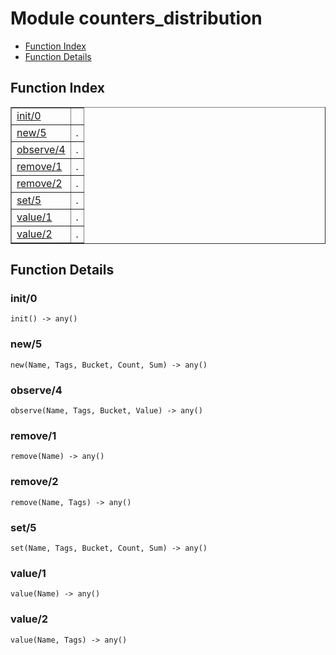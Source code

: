 

# Module counters_distribution #
* [Function Index](#index)
* [Function Details](#functions)

<a name="index"></a>

## Function Index ##


<table width="100%" border="1" cellspacing="0" cellpadding="2" summary="function index"><tr><td valign="top"><a href="#init-0">init/0</a></td><td></td></tr><tr><td valign="top"><a href="#new-5">new/5</a></td><td>.</td></tr><tr><td valign="top"><a href="#observe-4">observe/4</a></td><td>.</td></tr><tr><td valign="top"><a href="#remove-1">remove/1</a></td><td>.</td></tr><tr><td valign="top"><a href="#remove-2">remove/2</a></td><td>.</td></tr><tr><td valign="top"><a href="#set-5">set/5</a></td><td>.</td></tr><tr><td valign="top"><a href="#value-1">value/1</a></td><td>.</td></tr><tr><td valign="top"><a href="#value-2">value/2</a></td><td>.</td></tr></table>


<a name="functions"></a>

## Function Details ##

<a name="init-0"></a>

### init/0 ###

`init() -> any()`

<a name="new-5"></a>

### new/5 ###

`new(Name, Tags, Bucket, Count, Sum) -> any()`

<a name="observe-4"></a>

### observe/4 ###

`observe(Name, Tags, Bucket, Value) -> any()`

<a name="remove-1"></a>

### remove/1 ###

`remove(Name) -> any()`

<a name="remove-2"></a>

### remove/2 ###

`remove(Name, Tags) -> any()`

<a name="set-5"></a>

### set/5 ###

`set(Name, Tags, Bucket, Count, Sum) -> any()`

<a name="value-1"></a>

### value/1 ###

`value(Name) -> any()`

<a name="value-2"></a>

### value/2 ###

`value(Name, Tags) -> any()`

